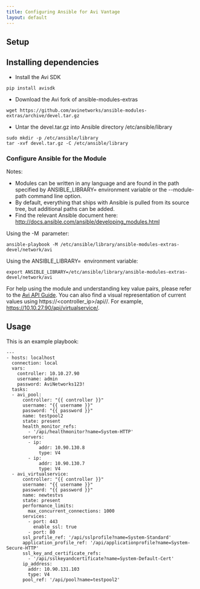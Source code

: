 ```yaml
---
title: Configuring Ansible for Avi Vantage
layout: default
---
```

## Setup

## Installing dependencies

* Install the Avi SDK  
<pre><code class="language-lua">pip install avisdk</code></pre>  
* Download the Avi fork of ansible-modules-extras   
<pre><code class="language-lua">wget https://github.com/avinetworks/ansible-modules-extras/archive/devel.tar.gz</code></pre>  
* Untar the devel.tar.gz  into Ansible directory /etc/ansible/library   
<pre><code class="language-lua">sudo mkdir -p /etc/ansible/library
tar -xvf devel.tar.gz -C /etc/ansible/library</code></pre>  

### Configure Ansible for the Module

Notes:

* Modules can be written in any language and are found in the path specified by ANSIBLE_LIBRARY= environment variable or the --module-path command line option.
* By default, everything that ships with Ansible is pulled from its source tree, but additional paths can be added.
* Find the relevant Ansible document here: <a href="http://docs.ansible.com/ansible/developing_modules.html">http://docs.ansible.com/ansible/developing_modules.html</a> 

Using the -M  parameter:

<pre><code class="language-lua">ansible-playbook -M /etc/ansible/library/ansible-modules-extras-devel/network/avi</code></pre>  

Using the ANSIBLE_LIBRARY=  environment variable:

<pre><code class="language-lua">export ANSIBLE_LIBRARY=/etc/ansible/library/ansible-modules-extras-devel/network/avi</code></pre>  

For help using the module and understanding key value pairs, please refer to the <a href="/docs/16.2.2/api-guide/">Avi API Guide</a>. You can also find a visual representation of current values using https://<controller_ip>/api/<object>/. For example, https://10.10.27.90/api/virtualservice/.

## Usage

This is an example playbook:

<pre><code class="language-lua">---
- hosts: localhost
  connection: local
  vars:
    controller: 10.10.27.90
    username: admin
    password: AviNetworks123!
  tasks:
  - avi_pool:
      controller: "{{ controller }}"
      username: "{{ username }}"
      password: "{{ password }}"
      name: testpool2
      state: present
      health_monitor_refs:
        - '/api/healthmonitor?name=System-HTTP'
      servers:
        - ip:
            addr: 10.90.130.8
            type: V4
        - ip:
            addr: 10.90.130.7
            type: V4
  - avi_virtualservice:
      controller: "{{ controller }}"
      username: "{{ username }}"
      password: "{{ password }}"
      name: newtestvs
      state: present
      performance_limits:
        max_concurrent_connections: 1000
      services:
        - port: 443
          enable_ssl: true
        - port: 80
      ssl_profile_ref: '/api/sslprofile?name=System-Standard'
      application_profile_ref: '/api/applicationprofile?name=System-Secure-HTTP'
      ssl_key_and_certificate_refs:
        - '/api/sslkeyandcertificate?name=System-Default-Cert'
      ip_address:
        addr: 10.90.131.103
        type: V4
      pool_ref: '/api/pool?name=testpool2'</code></pre>  

 

